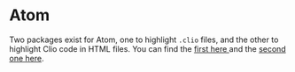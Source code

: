 # Atom

Two packages exist for Atom, one to highlight `.clio` files, and the other to highlight Clio code in HTML files. You can find the [first here ](https://atom.io/packages/language-clio)and the [second one here](https://atom.io/packages/language-clio-html).

